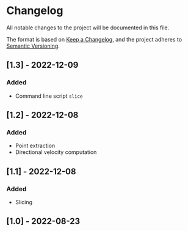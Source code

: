 # Changelog

All notable changes to the project will be documented in this file.

The format is based on [Keep a Changelog](https://keepachangelog.com/en/1.0.0/),
and the project adheres to [Semantic Versioning](https://semver.org/spec/v2.0.0.html).

## [1.3] - 2022-12-09
### Added
- Command line script `slice`

## [1.2] - 2022-12-08
### Added
- Point extraction
- Directional velocity computation

## [1.1] - 2022-12-08
### Added
- Slicing

## [1.0] - 2022-08-23
